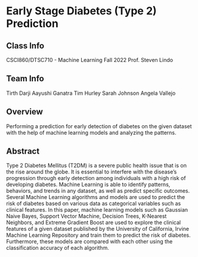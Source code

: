 # Early Stage Diabetes (Type 2) Prediction

## Class Info

CSCI860/DTSC710 - Machine Learning
Fall 2022
Prof. Steven Lindo

## Team Info
Tirth Darji
Aayushi Ganatra
Tim Hurley
Sarah Johnson
Angela Vallejo

## Overview

Performing a prediction for early detection of diabetes on the given dataset with the help of machine learning models and analyzing the patterns.

## Abstract

Type 2 Diabetes Mellitus (T2DM) is a severe public health issue that is on the rise around the globe. It is essential to interfere with the disease’s progression through early detection among individuals with a high risk of developing diabetes. Machine Learning is able to identify patterns, behaviors, and trends in any dataset, as well as predict specific outcomes. Several Machine Learning algorithms and models are used to predict the risk of diabetes based on various data as categorical variables such as clinical features. In this paper, machine learning models such as Gaussian Naive Bayes, Support Vector Machine, Decision Trees, K-Nearest Neighbors, and Extreme Gradient Boost are used to explore the clinical features of a given dataset published by the University of California, Irvine Machine Learning Repository and train them to predict the risk of diabetes. Furthermore, these models are compared with each other using the classification accuracy of each algorithm. 
